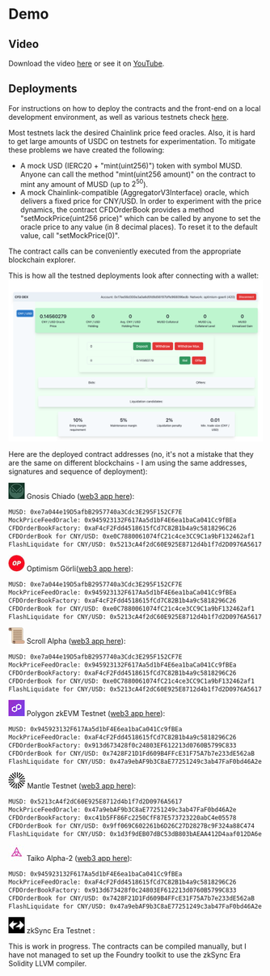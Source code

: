 # Demo

## Video

Download the video [here](../doc/CFD%20DEX%20-%20HD%20720p.mov) or see it on [YouTube]().

## Deployments

For instructions on how to deploy the contracts and the front-end on a local development environment, as well as various testnets check [here](../HOWTO.md).

Most testnets lack the desired Chainlink price feed oracles. Also, it is hard to get large amounts of USDC on testnets for experimentation. To mitigate these problems we have created the following:
- A mock USD (IERC20 + "mint(uint256)") token with symbol MUSD. Anyone can call the method "mint(uint256 amount)" on the contract to mint any amount of MUSD (up to $2^{50}$). 
- A mock Chainlink-compatible (AggregatorV3Interface) oracle, which delivers a fixed price for CNY/USD. In order to experiment with the price dynamics, the contract CFDOrderBook provides a method "setMockPrice(uint256 price)" which can be called by anyone to set the oracle price to any value (in 8 decimal places). To reset it to the default value, call "setMockPrice(0)". 

The contract calls can be conveniently executed from the appropriate blockchain explorer.

This is how all the testned deployments look after connecting with a wallet:
![TestnetFrontEnd](./TestnetFrontEnd-opg.png)

Here are the deployed contract addresses (no, it's not a mistake that they are the same on different blockchains - I am using the same addresses, signatures and sequence of deployment):

![](gnosis.jpeg) Gnosis Chiado ([web3 app here](https://bafybeifiszsclbtgvql752uoiy7zj6zyamma54qtvmme6fneya7cgz3vte.ipfs.dweb.link)):
```
MUSD: 0xe7a044e19D5afbB2957740a3Cdc3E295F152CF7E
MockPriceFeedOracle: 0x945923132F617Aa5d1bF4E6ea1baCa041Cc9fBEa
CFDOrderBookFactory: 0xaF4cF2Fdd4518615fCd7C82B1b4a9c5818296C26
CFDOrderBook for CNY/USD: 0xe0C7880061074fC21c4ce3CC9C1a9bF132462af1
FlashLiquidate for CNY/USD: 0x5213cA4f2dC60E925E8712d4b1f7d2D0976A5617
```

![](optimism.jpeg) Optimism Görli([web3 app here](http://bafybeib623jrtyf3gcxkhye3qlllepgsfne6a7lxvbw2xlzwfetaqeby5m.ipfs.dweb.link/)):
```
MUSD: 0xe7a044e19D5afbB2957740a3Cdc3E295F152CF7E
MockPriceFeedOracle: 0x945923132F617Aa5d1bF4E6ea1baCa041Cc9fBEa
CFDOrderBookFactory: 0xaF4cF2Fdd4518615fCd7C82B1b4a9c5818296C26
CFDOrderBook for CNY/USD: 0xe0C7880061074fC21c4ce3CC9C1a9bF132462af1
FlashLiquidate for CNY/USD: 0x5213cA4f2dC60E925E8712d4b1f7d2D0976A5617
```

![](scroll.png) Scroll Alpha ([web3 app here](http://bafybeifydbrzsiclxrwmnihjpa2vfyvo7y4cnsyjjvmdjubcslug3vtj2q.ipfs.dweb.link/)):
```
MUSD: 0xe7a044e19D5afbB2957740a3Cdc3E295F152CF7E
MockPriceFeedOracle: 0x945923132F617Aa5d1bF4E6ea1baCa041Cc9fBEa
CFDOrderBookFactory: 0xaF4cF2Fdd4518615fCd7C82B1b4a9c5818296C26
CFDOrderBook for CNY/USD: 0xe0C7880061074fC21c4ce3CC9C1a9bF132462af1
FlashLiquidate for CNY/USD: 0x5213cA4f2dC60E925E8712d4b1f7d2D0976A5617
```

![](polygon.png) Polygon zkEVM Testnet ([web3 app here](http://bafybeigpoj4bfyrlmlx3ggpm3xurumtsh6bomsn3cwxe3droir6lya6ti4.ipfs.dweb.link/)):
```
MUSD: 0x945923132F617Aa5d1bF4E6ea1baCa041Cc9fBEa
MockPriceFeedOracle: 0xaF4cF2Fdd4518615fCd7C82B1b4a9c5818296C26
CFDOrderBookFactory: 0x913d673428f0c24803EF612213d0760B5799C833
CFDOrderBook for CNY/USD: 0x7428F21D1Fd609B4FFcE31F75A7b7e233dE562aB
FlashLiquidate for CNY/USD: 0x47a9ebAF9b3C8aE77251249c3ab47FaF0bd46A2e
```

![](mantle.png) Mantle Testnet ([web3 app here](http://bafybeibte2ed2t3ukc5cc6j2yoqdjfmfrgbqom5sm5wsfllb6b5lceqqly.ipfs.dweb.link/)):
```
MUSD: 0x5213cA4f2dC60E925E8712d4b1f7d2D0976A5617
MockPriceFeedOracle: 0x47a9ebAF9b3C8aE77251249c3ab47FaF0bd46A2e
CFDOrderBookFactory: 0xc41b5FF86Fc2250CfF87E573723220abC4e05578
CFDOrderBook for CNY/USD: 0x9ff069C602261b6D26C27D2827Bc9F324a88C474
FlashLiquidate for CNY/USD: 0x1d3f9dEB07dBC53dB803bAEAA412D4aaf012DA6e

```

![](taiko.jpeg) Taiko Alpha-2 ([web3 app here](http://bafybeibirx5o5fmri6cibp4vpeokyd7syztmfjkj2j6pyddxykvmvyyacy.ipfs.dweb.link/)):
```
MUSD: 0x945923132F617Aa5d1bF4E6ea1baCa041Cc9fBEa
MockPriceFeedOracle: 0xaF4cF2Fdd4518615fCd7C82B1b4a9c5818296C26
CFDOrderBookFactory: 0x913d673428f0c24803EF612213d0760B5799C833
CFDOrderBook for CNY/USD: 0x7428F21D1Fd609B4FFcE31F75A7b7e233dE562aB
FlashLiquidate for CNY/USD: 0x47a9ebAF9b3C8aE77251249c3ab47FaF0bd46A2e

```

![](zksync.png) zkSync Era Testnet :

This is work in progress. The contracts can be compiled manually, but I have not managed to set up the Foundry toolkit to use the zkSync Era Solidity LLVM compiler.
